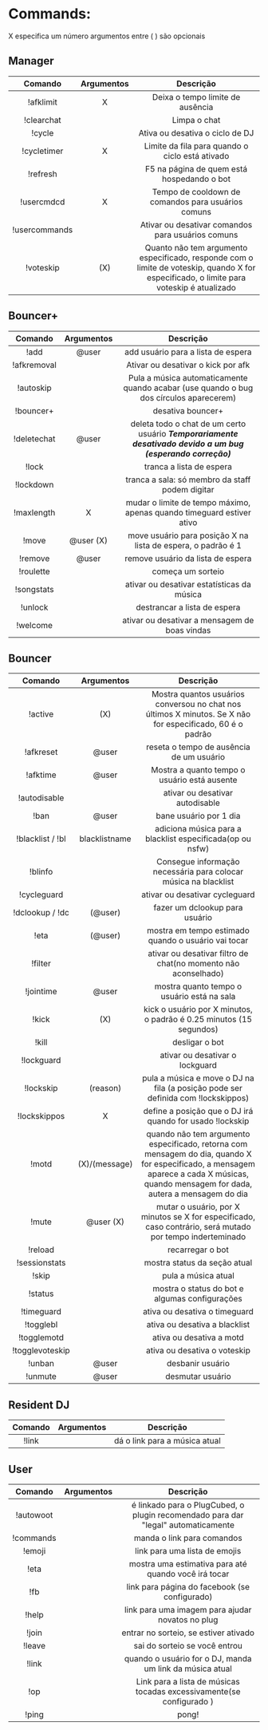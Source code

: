 Commands:
=========

X especifica um número
argumentos entre ( ) são opcionais


Manager
-------

|Comando | Argumentos | Descrição |
|:------:|:---------:|:--------------------------------------:|
|!afklimit | X | Deixa o tempo limite de ausência |
|!clearchat | | Limpa o chat |
|!cycle | | Ativa ou desativa o ciclo de DJ |
|!cycletimer | X | Limite da fila para quando o ciclo está ativado |
|!refresh | | F5 na página de quem está hospedando o bot |
|!usercmdcd | X | Tempo de cooldown de comandos para usuários comuns |
|!usercommands | | Ativar ou desativar comandos para usuários comuns |
|!voteskip | (X) | Quanto não tem argumento especificado, responde com o limite de voteskip, quando X for especificado, o limite para voteskip é atualizado |

Bouncer+
--------

|Comando | Argumentos | Descrição |
|:------:|:---------:|:--------------------------------------:|
|!add | @user | add usuário para a lista de espera |
|!afkremoval | | Ativar ou desativar o kick por afk |
|!autoskip | | Pula a música automaticamente quando acabar (use quando o bug dos círculos aparecerem) |
|!bouncer+ | | desativa bouncer+ |
|!deletechat | @user | deleta todo o chat de um certo usuário ***Temporariamente desativado devido a um bug (esperando correção)*** |
|!lock | | tranca a lista de espera |
|!lockdown | | tranca a sala: só membro da staff podem digitar |
|!maxlength | X | mudar o limite de tempo máximo, apenas quando timeguard estiver ativo |
|!move | @user (X) | move usuário para posição X na lista de espera, o padrão é 1 |
|!remove | @user | remove usuário da lista de espera |
|!roulette | | começa um sorteio |
|!songstats | | ativar ou desativar estatísticas da música |
|!unlock | | destrancar a lista de espera  |
|!welcome | | ativar ou desativar a mensagem de boas vindas |

Bouncer
-------

|Comando | Argumentos | Descrição |
|:------:|:---------:|:--------------------------------------:|
|!active | (X) | Mostra quantos usuários conversou no chat nos últimos X minutos. Se X não for especificado, 60 é o padrão |
|!afkreset | @user | reseta o tempo de ausência de um usuário |
|!afktime | @user | Mostra a quanto tempo o usuário está ausente |
|!autodisable | | ativar ou desativar autodisable |
|!ban | @user | bane usuário por 1 dia |
|!blacklist / !bl | blacklistname | adiciona música para a blacklist especificada(op ou nsfw) |
|!blinfo | | Consegue informação necessária para colocar música na blacklist |
|!cycleguard | | ativar ou desativar cycleguard |
|!dclookup / !dc | (@user) | fazer um dclookup para usuário |
|!eta | (@user) | mostra em tempo estimado quando o usuário vai tocar |
|!filter | | ativar ou desativar filtro de chat(no momento não aconselhado) |
|!jointime | @user | mostra quanto tempo o usuário está na sala |
|!kick | (X) | kick o usuário por X minutos, o padrão é 0.25 minutos (15 segundos) |
|!kill | | desligar o bot |
|!lockguard | | ativar ou desativar o lockguard |
|!lockskip | (reason) | pula a música e move o DJ na fila (a posição pode ser definida com !lockskippos) |
|!lockskippos | X | define a posição que o DJ irá quando for usado !lockskip |
|!motd | (X)/(message) | quando não tem argumento especificado, retorna com mensagem do dia, quando X for especificado, a mensagem aparece a cada X músicas, quando mensagem for dada, autera a mensagem do dia |
|!mute | @user (X) | mutar o usuário, por X minutos se X for especificado, caso contrário, será mutado por tempo inderteminado |
|!reload | | recarregar o bot |
|!sessionstats | | mostra status da seção atual |
|!skip | | pula a música atual |
|!status | | mostra o status do bot e algumas configurações |
|!timeguard | | ativa ou desativa o timeguard |
|!togglebl | | ativa ou desativa a blacklist |
|!togglemotd | | ativa ou desativa a motd |
|!togglevoteskip | | ativa ou desativa o voteskip |
|!unban | @user | desbanir usuário |
|!unmute | @user | desmutar usuário |

Resident DJ
-----------

|Comando | Argumentos | Descrição |
|:------:|:---------:|:--------------------------------------:|
|!link | | dá o link para a música atual



User
----

|Comando | Argumentos | Descrição |
|:------:|:---------:|:--------------------------------------:|
|!autowoot | | é linkado para o PlugCubed, o plugin recomendado para dar "legal" automaticamente |
|!commands | | manda o link para comandos |
|!emoji | | link para uma lista de emojis |
|!eta | | mostra uma estimativa para até quando você irá tocar |
|!fb | | link para página do facebook (se configurado) |
|!help | | link para uma imagem para ajudar novatos no plug |
|!join | | entrar no sorteio, se estiver ativado |
|!leave | | sai do sorteio se você entrou |
|!link | | quando o usuário for o DJ, manda um link da música atual |
|!op | | Link para a lista de músicas tocadas excessivamente(se configurado )|
|!ping | | pong! |
